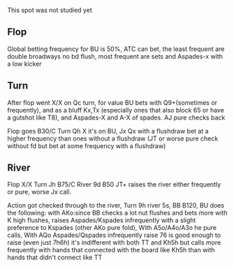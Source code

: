 This spot was not studied yet

## Flop

Global betting frequency for BU is 50%, ATC can bet, the least frequent are double broadways no bd flush, most frequent are sets and Aspades-x with a low kicker

## Turn

After flop went X/X on Qc turn, for value BU bets with Q9+(sometimes or frequently), and as a bluff Kx,Tx (especially ones that also block 65 or have a gutshot like T8), and Aspades-X and A-X of spades. AJ pure checks back

Flop goes B30/C Turn Qh X it's on BU, Jx Qx with a flushdraw bet at a higher frequency than ones without a flushdraw (JT or worse pure check without fd but bet at some frequency with a flushdraw)

## River

Flop X/X Turn Jh  B75/C River 9d B50 JT+ raises the river either frequently or pure, worse Jx call.


Action got checked through to the river, Turn 9h river 5s, BB B120, 
 BU does the following: 
 with AKo:since BB checks a lot nut flushes and bets more with K high flushes, raises Aspades/Kspades infrequently with a slight preference to Kspades (other AKo pure fold),
 With A5o/A4o/A3o he pure calls,
 With AQo Aspades/Qspades infrequently raise
 76 is good enough to raise (even just 7h6h)
 it's indifferent with both TT and Kh5h but calls more frequently with hands that connected with the board like Kh5h than with hands that didn't connect like TT
 